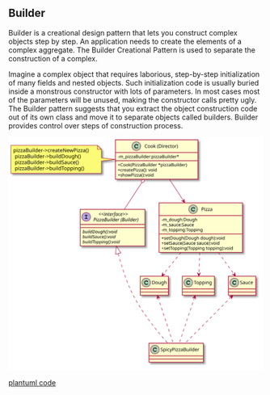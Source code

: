 ## Builder
Builder is a creational design pattern that lets you construct complex objects step by step. An application needs to create the elements of a complex aggregate. The Builder Creational Pattern is used to separate the construction of a complex.

Imagine a complex object that requires laborious, step-by-step initialization of many fields and nested objects. Such initialization code is usually buried inside a monstrous constructor with lots of parameters. 
In most cases most of the parameters will be unused, making the constructor calls pretty ugly.
The Builder pattern suggests that you extract the object construction code out of its own class and move it to separate objects called builders.
Builder provides control over steps of construction process.

![PlantUML model](diagrams/pizza_builder.svg)

[plantuml code](diagrams/pizza_builder.puml)

